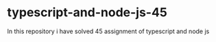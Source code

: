 # typescript-and-node-js-45
In this repository i have solved 45 assignment of typescript and node js
